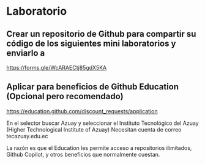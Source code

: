 # Laboratorio 
## Crear un repositorio de Github para compartir su código de los siguientes mini laboratorios y enviarlo a 
[https://forms.gle/WcARAECtj85gdX5KA
](https://forms.gle/WcARAECtj85gdX5KA
)
## Aplicar para beneficios de Github Education (Opcional pero recomendado)
[https://education.github.com/discount_requests/application ](https://education.github.com/discount_requests/application )

En el selector buscar Azuay y seleccionar el Instituto Tecnológico del Azuay (Higher Technological Institute of Azuay)
Necesitan cuenta de correo tecazuay.edu.ec

La razón es que el Education les permite acceso a repositorios ilimitados, Github Copilot, y otros beneficios que normalmente cuestan.

